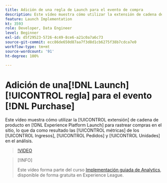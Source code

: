 ```yaml
---
title: Adición de una regla de Launch para el evento de compra
description: Este vídeo muestra cómo utilizar la extensión de cadena de producto en Launch para rastrear compras en el sitio, lo que da como resultado las métricas Ingresos, Pedidos y Unidades en el análisis.
feature: Launch Implementation
kt: 3593
role: Developer, Data Engineer
level: Beginner
exl-id: d5f29523-5726-4c49-8ce6-a21c0a7a6c73
source-git-commit: ecc86de650d87aa7f3d8d1cb6275f38b7cdca7e0
workflow-type: tm+mt
source-wordcount: '91'
ht-degree: 100%

---
```


# Adición de una[!DNL Launch] [!UICONTROL regla] para el evento [!DNL Purchase]

Este vídeo muestra cómo utilizar la [!UICONTROL extensión] de cadena de producto en [!DNL Experience Platform Launch] para rastrear compras en el sitio, lo que da como resultado las [!UICONTROL métricas] de los [!UICONTROL Ingresos], [!UICONTROL Pedidos] y [!UICONTROL Unidades] en el análisis.

>[!VIDEO](https://video.tv.adobe.com/v/28766/?quality=12&learn=on)

>[!INFO]
>
> Este vídeo forma parte del curso [Implementación guiada de Analytics](https://experienceleague.adobe.com/?recommended=Analytics-D-1-2019.1), disponible de forma gratuita en Experience League.